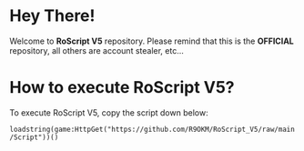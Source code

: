 # Hey There!
Welcome to **RoScript V5** repository. 
Please remind that this is the **OFFICIAL** repository, all others are account stealer, etc...
# How to execute RoScript V5?
To execute RoScript V5, copy the script down below:

``loadstring(game:HttpGet("https://github.com/R9OKM/RoScript_V5/raw/main/Script"))()``
